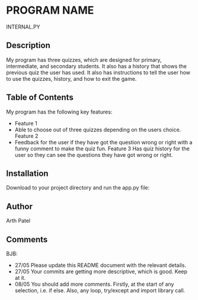 # PROGRAM NAME
INTERNAL.PY


## Description

My program has three quizzes, which are designed for primary, intermediate, and secondary students.
It also has a history that shows the previous quiz the user has used. It also has instructions to tell the
user how to use the quizzes, history, and how to exit the game.

## Table of Contents

My program has the following key features:
- Feature 1
- Able to choose out of three quizzes depending on the users choice.
Feature 2
- Feedback for the user if they have got the question wrong or right with a funny comment to make the quiz fun.
Feature 3
Has quiz history for the user so they can see the questions they have got wrong or right.



## Installation

Download to your project directory and run the app.py file:


## Author

Arth Patel

## Comments

BJB:
- 27/05 Please update this README document with the relevant details.
- 27/05 Your commits are getting more descriptive, which is good.  Keep at it.
- 08/05 You should add more comments. Firstly, at the start of any selection, i.e. if else.  Also, any loop, try/except and import library call.    
